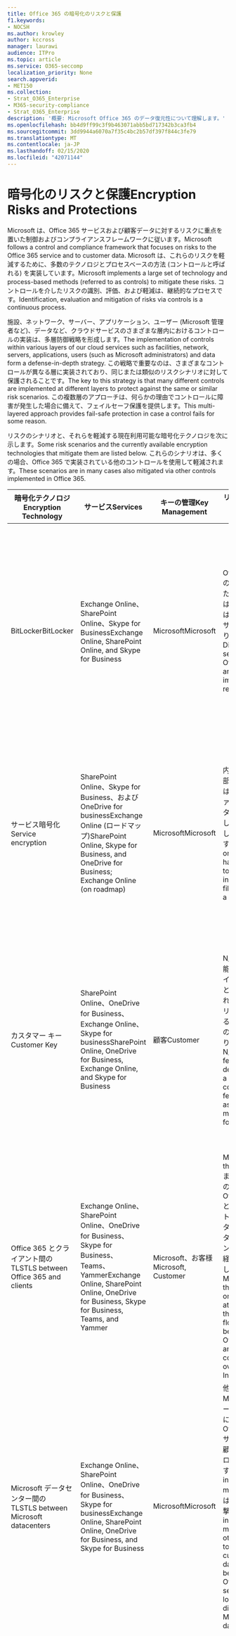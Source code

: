 ```yaml
---
title: Office 365 の暗号化のリスクと保護
f1.keywords:
- NOCSH
ms.author: krowley
author: kccross
manager: laurawi
audience: ITPro
ms.topic: article
ms.service: O365-seccomp
localization_priority: None
search.appverid:
- MET150
ms.collection:
- Strat_O365_Enterprise
- M365-security-compliance
- Strat_O365_Enterprise
description: '概要: Microsoft Office 365 のデータ復元性について理解します。'
ms.openlocfilehash: bb4d9ff99c3f9b463071abb5bd717342b3ca3fb4
ms.sourcegitcommit: 3dd9944a6070a7f35c4bc2b57df397f844c3fe79
ms.translationtype: MT
ms.contentlocale: ja-JP
ms.lasthandoff: 02/15/2020
ms.locfileid: "42071144"
---
```

# <a name="encryption-risks-and-protections"></a><span data-ttu-id="c6867-103">暗号化のリスクと保護</span><span class="sxs-lookup"><span data-stu-id="c6867-103">Encryption Risks and Protections</span></span>

<span data-ttu-id="c6867-104">Microsoft は、Office 365 サービスおよび顧客データに対するリスクに重点を置いた制御およびコンプライアンスフレームワークに従います。</span><span class="sxs-lookup"><span data-stu-id="c6867-104">Microsoft follows a control and compliance framework that focuses on risks to the Office 365 service and to customer data.</span></span> <span data-ttu-id="c6867-105">Microsoft は、これらのリスクを軽減するために、多数のテクノロジとプロセスベースの方法 (コントロールと呼ばれる) を実装しています。</span><span class="sxs-lookup"><span data-stu-id="c6867-105">Microsoft implements a large set of technology and process-based methods (referred to as controls) to mitigate these risks.</span></span> <span data-ttu-id="c6867-106">コントロールを介したリスクの識別、評価、および軽減は、継続的なプロセスです。</span><span class="sxs-lookup"><span data-stu-id="c6867-106">Identification, evaluation and mitigation of risks via controls is a continuous process.</span></span> 

<span data-ttu-id="c6867-107">施設、ネットワーク、サーバー、アプリケーション、ユーザー (Microsoft 管理者など)、データなど、クラウドサービスのさまざまな層内におけるコントロールの実装は、多層防御戦略を形成します。</span><span class="sxs-lookup"><span data-stu-id="c6867-107">The implementation of controls within various layers of our cloud services such as facilities, network, servers, applications, users (such as Microsoft administrators) and data form a defense-in-depth strategy.</span></span> <span data-ttu-id="c6867-108">この戦略で重要なのは、さまざまなコントロールが異なる層に実装されており、同じまたは類似のリスクシナリオに対して保護されることです。</span><span class="sxs-lookup"><span data-stu-id="c6867-108">The key to this strategy is that many different controls are implemented at different layers to protect against the same or similar risk scenarios.</span></span> <span data-ttu-id="c6867-109">この複数層のアプローチは、何らかの理由でコントロールに障害が発生した場合に備えて、フェイルセーフ保護を提供します。</span><span class="sxs-lookup"><span data-stu-id="c6867-109">This multi-layered approach provides fail-safe protection in case a control fails for some reason.</span></span>

<span data-ttu-id="c6867-110">リスクのシナリオと、それらを軽減する現在利用可能な暗号化テクノロジを次に示します。</span><span class="sxs-lookup"><span data-stu-id="c6867-110">Some risk scenarios and the currently available encryption technologies that mitigate them are listed below.</span></span> <span data-ttu-id="c6867-111">これらのシナリオは、多くの場合、Office 365 で実装されている他のコントロールを使用して軽減されます。</span><span class="sxs-lookup"><span data-stu-id="c6867-111">These scenarios are in many cases also mitigated via other controls implemented in Office 365.</span></span>

| <span data-ttu-id="c6867-112">暗号化テクノロジ</span><span class="sxs-lookup"><span data-stu-id="c6867-112">Encryption Technology</span></span> | <span data-ttu-id="c6867-113">サービス</span><span class="sxs-lookup"><span data-stu-id="c6867-113">Services</span></span> | <span data-ttu-id="c6867-114">キーの管理</span><span class="sxs-lookup"><span data-stu-id="c6867-114">Key Management</span></span> | <span data-ttu-id="c6867-115">リスクシナリオ</span><span class="sxs-lookup"><span data-stu-id="c6867-115">Risk Scenario</span></span> | <span data-ttu-id="c6867-116">値</span><span class="sxs-lookup"><span data-stu-id="c6867-116">Value</span></span> |
|----------------------------------------------------------------------------------|--------------------------------------------------------------------------------------------------|---------------------|------------------------------------------------------------------------------------------------------------------------------------------|---------------------------------------------------------------------------------------------------------------------------------------------------------------------------------------------------------------------------------------------------------------------------------------------------------------------------------------------------------------------------------------------------------------------------------|
| <span data-ttu-id="c6867-117">BitLocker</span><span class="sxs-lookup"><span data-stu-id="c6867-117">BitLocker</span></span> | <span data-ttu-id="c6867-118">Exchange Online、SharePoint Online、Skype for Business</span><span class="sxs-lookup"><span data-stu-id="c6867-118">Exchange Online, SharePoint Online, and Skype for Business</span></span> | <span data-ttu-id="c6867-119">Microsoft</span><span class="sxs-lookup"><span data-stu-id="c6867-119">Microsoft</span></span> | <span data-ttu-id="c6867-120">Office 365 のディスクまたはサーバーは、盗難または不適切なリサイクルがあります。</span><span class="sxs-lookup"><span data-stu-id="c6867-120">Disks or servers in Office 365 are stolen or improperly recycled.</span></span> | <span data-ttu-id="c6867-121">BitLocker は、盗難または不適切にリサイクルされたハードウェア (サーバー/ディスク) によるデータの損失を防止するための緊急時のアプローチを提供します。</span><span class="sxs-lookup"><span data-stu-id="c6867-121">BitLocker provides a fail-safe approach to protect against loss of data due to stolen or improperly recycled hardware (server/disk).</span></span> |
| <span data-ttu-id="c6867-122">サービス暗号化</span><span class="sxs-lookup"><span data-stu-id="c6867-122">Service encryption</span></span> | <span data-ttu-id="c6867-123">SharePoint Online、Skype for Business、および OneDrive for businessExchange Online (ロードマップ)</span><span class="sxs-lookup"><span data-stu-id="c6867-123">SharePoint Online, Skype for Business, and OneDrive for Business; Exchange Online (on roadmap)</span></span> | <span data-ttu-id="c6867-124">Microsoft</span><span class="sxs-lookup"><span data-stu-id="c6867-124">Microsoft</span></span> | <span data-ttu-id="c6867-125">内部または外部のハッカーは、個々のファイル/データに blob としてアクセスしようとします。</span><span class="sxs-lookup"><span data-stu-id="c6867-125">Internal or external hacker tries to access individual files/data as a blob.</span></span> | <span data-ttu-id="c6867-126">暗号化されたデータをキーにアクセスせずに復号化することはできません。</span><span class="sxs-lookup"><span data-stu-id="c6867-126">The encrypted data cannot be decrypted without access to keys.</span></span> <span data-ttu-id="c6867-127">ハッカーがデータにアクセスするリスクを軽減するのに役に立ちます。</span><span class="sxs-lookup"><span data-stu-id="c6867-127">Helps to mitigate risk of a hacker accessing data.</span></span> |
| <span data-ttu-id="c6867-128">カスタマー キー</span><span class="sxs-lookup"><span data-stu-id="c6867-128">Customer Key</span></span> | <span data-ttu-id="c6867-129">SharePoint Online、OneDrive for Business、Exchange Online、Skype for business</span><span class="sxs-lookup"><span data-stu-id="c6867-129">SharePoint Online, OneDrive for Business, Exchange Online, and Skype for Business</span></span> | <span data-ttu-id="c6867-130">顧客</span><span class="sxs-lookup"><span data-stu-id="c6867-130">Customer</span></span> | <span data-ttu-id="c6867-131">N/A (この機能はコンプライアンス機能として設計されています。リスクに対する対策としてのものではありません)。</span><span class="sxs-lookup"><span data-stu-id="c6867-131">N/A (This feature is designed as a compliance feature; not as a mitigation for any risk.)</span></span> | <span data-ttu-id="c6867-132">お客様が内部の規制と法令遵守の義務を満たし、Office 365 サービスを終了して Microsoft のデータへのアクセスを取り消すことができるように支援します。</span><span class="sxs-lookup"><span data-stu-id="c6867-132">Helps customers meet internal regulation and compliance obligations, and the ability to leave the Office 365 service and revoke Microsoft’s access to data</span></span> |
| <span data-ttu-id="c6867-133">Office 365 とクライアント間の TLS</span><span class="sxs-lookup"><span data-stu-id="c6867-133">TLS between Office 365 and clients</span></span> | <span data-ttu-id="c6867-134">Exchange Online、SharePoint Online、OneDrive for Business、Skype for Business、Teams、Yammer</span><span class="sxs-lookup"><span data-stu-id="c6867-134">Exchange Online, SharePoint Online, OneDrive for Business, Skype for Business, Teams, and Yammer</span></span> | <span data-ttu-id="c6867-135">Microsoft、お客様</span><span class="sxs-lookup"><span data-stu-id="c6867-135">Microsoft, Customer</span></span> | <span data-ttu-id="c6867-136">Man-in-the-middle またはその他の攻撃。 Office 365 とクライアントコンピューター間のデータフローをインターネット経由でタップします。</span><span class="sxs-lookup"><span data-stu-id="c6867-136">Man-in-the-middle or other attack to tap the data flow between Office 365 and client computers over Internet.</span></span> | <span data-ttu-id="c6867-137">この実装により、Microsoft とお客様の両方に価値が提供され、Office 365 とクライアント間でのデータの整合性が保証されます。</span><span class="sxs-lookup"><span data-stu-id="c6867-137">This implementation provides value to both Microsoft and customers and assures data integrity as it flows between Office 365 and the client.</span></span> |
| <span data-ttu-id="c6867-138">Microsoft データセンター間の TLS</span><span class="sxs-lookup"><span data-stu-id="c6867-138">TLS between Microsoft datacenters</span></span> | <span data-ttu-id="c6867-139">Exchange Online、SharePoint Online、OneDrive for Business、Skype for business</span><span class="sxs-lookup"><span data-stu-id="c6867-139">Exchange Online, SharePoint Online, OneDrive for Business, and Skype for Business</span></span> | <span data-ttu-id="c6867-140">Microsoft</span><span class="sxs-lookup"><span data-stu-id="c6867-140">Microsoft</span></span> | <span data-ttu-id="c6867-141">他の Microsoft データセンターにある Office 365 サーバー間で顧客データフローをタップする man-in-the-middle またはその他の攻撃。</span><span class="sxs-lookup"><span data-stu-id="c6867-141">Man-in-the-middle or other attack to tap the customer data flow between Office 365 servers located in different Microsoft datacenters.</span></span> | <span data-ttu-id="c6867-142">この実装は、Microsoft データセンター間の攻撃からデータを保護するもう1つの方法です。</span><span class="sxs-lookup"><span data-stu-id="c6867-142">This implementation is another method to protect data against attacks between Microsoft datacenters.</span></span> |
| <span data-ttu-id="c6867-143">Azure Rights Management (Office 365 または Azure Information Protection に含まれています)</span><span class="sxs-lookup"><span data-stu-id="c6867-143">Azure Rights Management (included in Office 365 or Azure Information Protection)</span></span> | <span data-ttu-id="c6867-144">Exchange Online、SharePoint Online、OneDrive for Business</span><span class="sxs-lookup"><span data-stu-id="c6867-144">Exchange Online, SharePoint Online, and OneDrive for Business</span></span> | <span data-ttu-id="c6867-145">顧客</span><span class="sxs-lookup"><span data-stu-id="c6867-145">Customer</span></span> | <span data-ttu-id="c6867-146">データは、データへのアクセス権を持たないユーザーの手に入ります。</span><span class="sxs-lookup"><span data-stu-id="c6867-146">Data falls into the hands of a person who should not have access to the data.</span></span> | <span data-ttu-id="c6867-147">Azure Information Protection では、Azure RMS を使用して、複数のデバイス間でのファイルと電子メールのセキュリティ保護に役立つ暗号化、id、および承認ポリシーを使用して、顧客に価値を提供します。</span><span class="sxs-lookup"><span data-stu-id="c6867-147">Azure Information Protection uses Azure RMS which provides value to customers by using encryption, identity, and authorization policies to help secure files and email across multiple devices.</span></span> <span data-ttu-id="c6867-148">Azure RMS は、特定の条件に一致する Office 365 からのすべての電子メールを、別の受信者に送信する前に自動的に暗号化することができるお客様に価値を提供します。</span><span class="sxs-lookup"><span data-stu-id="c6867-148">Azure RMS provides value to customers where all emails originating from Office 365 that match certain criteria (i.e., all emails to a certain address) can be automatically encrypted before they get sent to another recipient.</span></span> |
| <span data-ttu-id="c6867-149">S/MIME</span><span class="sxs-lookup"><span data-stu-id="c6867-149">S/MIME</span></span> | <span data-ttu-id="c6867-150">Exchange Online</span><span class="sxs-lookup"><span data-stu-id="c6867-150">Exchange Online</span></span> | <span data-ttu-id="c6867-151">顧客</span><span class="sxs-lookup"><span data-stu-id="c6867-151">Customer</span></span> | <span data-ttu-id="c6867-152">電子メールは、目的の受信者ではない人物の手に入ります。</span><span class="sxs-lookup"><span data-stu-id="c6867-152">Email falls into the hands of a person who is not the intended recipient.</span></span> | <span data-ttu-id="c6867-153">S/MIME では、S/MIME で暗号化された電子メールが電子メールの直接の受信者によって復号化されることを保証することで、お客様に価値が提供されます。</span><span class="sxs-lookup"><span data-stu-id="c6867-153">S/MIME provides value to customers by assuring that email encrypted with S/MIME can only be decrypted by the direct recipient of the email.</span></span> |
| <span data-ttu-id="c6867-154">Office 365 Message Encryption</span><span class="sxs-lookup"><span data-stu-id="c6867-154">Office 365 Message Encryption</span></span> | <span data-ttu-id="c6867-155">Exchange Online、SharePoint Online</span><span class="sxs-lookup"><span data-stu-id="c6867-155">Exchange Online, SharePoint Online</span></span> | <span data-ttu-id="c6867-156">顧客</span><span class="sxs-lookup"><span data-stu-id="c6867-156">Customer</span></span> | <span data-ttu-id="c6867-157">保護された添付ファイルを含む電子メールは、電子メールの意図した受信者ではない Office 365 内部または外部のどちらかのユーザーの手に入ります。</span><span class="sxs-lookup"><span data-stu-id="c6867-157">Email, including protected attachments, falls in hands of a person either within or outside Office 365 who is not the intended recipient of the email.</span></span> | <span data-ttu-id="c6867-158">OME は、特定の条件に一致する (すべての電子メールが特定のアドレス宛てにある) Office 365 からのすべての電子メールが自動的に暗号化され、他の内部または外部の受信者に送信されるようになるお客様に価値を提供します。</span><span class="sxs-lookup"><span data-stu-id="c6867-158">OME provides value to customers where all emails originating from Office 365 that match certain criteria (i.e., all emails to a certain address) are automatically encrypted before they get sent to another internal or an external recipient.</span></span> |
| <span data-ttu-id="c6867-159">パートナー組織との SMTP TLS</span><span class="sxs-lookup"><span data-stu-id="c6867-159">SMTP TLS with partner organization</span></span> | <span data-ttu-id="c6867-160">Exchange Online</span><span class="sxs-lookup"><span data-stu-id="c6867-160">Exchange Online</span></span> | <span data-ttu-id="c6867-161">顧客</span><span class="sxs-lookup"><span data-stu-id="c6867-161">Customer</span></span> | <span data-ttu-id="c6867-162">メールは、Office 365 テナントから別のパートナー組織への移行中に、man-in-the-middle またはその他の攻撃によって傍受されます。</span><span class="sxs-lookup"><span data-stu-id="c6867-162">Email is intercepted via a man-in-the-middle or other attack while in transit from an Office 365 tenant to another partner organization.</span></span> | <span data-ttu-id="c6867-163">このシナリオでは、お客様に、Office 365 テナントとパートナーの電子メール組織間で暗号化された SMTP チャネル内のすべての電子メールを送受信できるような値を提供します。</span><span class="sxs-lookup"><span data-stu-id="c6867-163">This scenario provides value to the customer such that they can send/receive all emails between their Office 365 tenant and their partner’s email organization inside an encrypted SMTP channel.</span></span> |

## <a name="encryption-technologies-available-in-office-365-multi-tenant-environments"></a><span data-ttu-id="c6867-164">Office 365 マルチテナント環境で使用可能な暗号化テクノロジ</span><span class="sxs-lookup"><span data-stu-id="c6867-164">Encryption technologies available in Office 365 multi-tenant environments</span></span>

| <span data-ttu-id="c6867-165">暗号化テクノロジ</span><span class="sxs-lookup"><span data-stu-id="c6867-165">Encryption Technology</span></span> | <span data-ttu-id="c6867-166">で実装されている</span><span class="sxs-lookup"><span data-stu-id="c6867-166">Implemented by</span></span> | <span data-ttu-id="c6867-167">キー交換のアルゴリズムと強さ</span><span class="sxs-lookup"><span data-stu-id="c6867-167">Key Exchange Algorithm and Strength</span></span> | <span data-ttu-id="c6867-168">キー管理 \*</span><span class="sxs-lookup"><span data-stu-id="c6867-168">Key Management\*</span></span> | <span data-ttu-id="c6867-169">FIPS 140-2 の検証</span><span class="sxs-lookup"><span data-stu-id="c6867-169">FIPS 140-2 Validated</span></span> |
|----------------------------------------------------------------------------------|-------------------------|------------------------------------------------------------------------------------------------------------------------------------------------------------------------------------|--------------------------------------------------------------------------------------------------------------------------------------------------------------------------------------------------------------------------------------------------------------------------------------------------------------------------------------------------------------------------------------------------------------------------------------------------------------------------------------------------------------------------------------------------------------------------------------------------------------------------------------------------------------------------------------------------------------------------------------------------------------------------------------------------------------------------------------------------------------------------------------------------------------|-----------------------------------------------------------------------|
| <span data-ttu-id="c6867-170">BitLocker</span><span class="sxs-lookup"><span data-stu-id="c6867-170">BitLocker</span></span> | <span data-ttu-id="c6867-171">Exchange Online</span><span class="sxs-lookup"><span data-stu-id="c6867-171">Exchange Online</span></span> | <span data-ttu-id="c6867-172">AES 128 ビット +</span><span class="sxs-lookup"><span data-stu-id="c6867-172">AES 128-bit+</span></span> | <span data-ttu-id="c6867-173">AES 外部キーは、シークレットセーフと Exchange サーバーのレジストリに格納されます。</span><span class="sxs-lookup"><span data-stu-id="c6867-173">AES external key is stored in a Secret Safe and in the registry of the Exchange server.</span></span> <span data-ttu-id="c6867-174">シークレットセーフは、高度な昇格とアクセス許可を必要とするセキュリティで保護されたリポジトリです。</span><span class="sxs-lookup"><span data-stu-id="c6867-174">The Secret Safe is a secured repository that requires high-level elevation and approvals to access.</span></span> <span data-ttu-id="c6867-175">アクセス許可の要求と承認は、ロックボックスと呼ばれる内部ツールを使用してのみ行うことができます。</span><span class="sxs-lookup"><span data-stu-id="c6867-175">Access can be requested and approved only by using an internal tool called Lockbox.</span></span> <span data-ttu-id="c6867-176">AES 外部キーは、サーバーのトラステッドプラットフォームモジュールにも保存されます。</span><span class="sxs-lookup"><span data-stu-id="c6867-176">The AES external key is also stored in the Trusted Platform Module in the server.</span></span> <span data-ttu-id="c6867-177">48桁の数値パスワードは Active Directory に格納され、ロックボックスによって保護されます。</span><span class="sxs-lookup"><span data-stu-id="c6867-177">A 48-digit numerical password is stored in Active Directory and protected by Lockbox.</span></span> | <span data-ttu-id="c6867-178">はい。 AES 256 ビットを使用するサーバーの場合は、\* \*</span><span class="sxs-lookup"><span data-stu-id="c6867-178">Yes, for servers that use AES 256-bit\*\*</span></span> |
|  | <span data-ttu-id="c6867-179">SharePoint Online</span><span class="sxs-lookup"><span data-stu-id="c6867-179">SharePoint Online</span></span> | <span data-ttu-id="c6867-180">AES 256 ビット</span><span class="sxs-lookup"><span data-stu-id="c6867-180">AES 256-bit</span></span> | <span data-ttu-id="c6867-181">AES 外部キーは、シークレットセーフに格納されます。</span><span class="sxs-lookup"><span data-stu-id="c6867-181">AES external key is stored in a Secret Safe.</span></span> <span data-ttu-id="c6867-182">シークレットセーフは、高度な昇格とアクセス許可を必要とするセキュリティで保護されたリポジトリです。</span><span class="sxs-lookup"><span data-stu-id="c6867-182">The Secret Safe is a secured repository that requires high-level elevation and approvals to access.</span></span> <span data-ttu-id="c6867-183">アクセス許可の要求と承認は、ロックボックスと呼ばれる内部ツールを使用してのみ行うことができます。</span><span class="sxs-lookup"><span data-stu-id="c6867-183">Access can be requested and approved only by using an internal tool called Lockbox.</span></span> <span data-ttu-id="c6867-184">AES 外部キーは、サーバーのトラステッドプラットフォームモジュールにも保存されます。</span><span class="sxs-lookup"><span data-stu-id="c6867-184">The AES external key is also stored in the Trusted Platform Module in the server.</span></span> <span data-ttu-id="c6867-185">48桁の数値パスワードは Active Directory に格納され、ロックボックスによって保護されます。</span><span class="sxs-lookup"><span data-stu-id="c6867-185">A 48-digit numerical password is stored in Active Directory and protected by Lockbox.</span></span> | <span data-ttu-id="c6867-186">はい</span><span class="sxs-lookup"><span data-stu-id="c6867-186">Yes</span></span> |
|  | <span data-ttu-id="c6867-187">Skype for Business</span><span class="sxs-lookup"><span data-stu-id="c6867-187">Skype for Business</span></span> | <span data-ttu-id="c6867-188">AES 256 ビット</span><span class="sxs-lookup"><span data-stu-id="c6867-188">AES 256-bit</span></span> | <span data-ttu-id="c6867-189">AES 外部キーは、シークレットセーフに格納されます。</span><span class="sxs-lookup"><span data-stu-id="c6867-189">AES external key is stored in a Secret Safe.</span></span> <span data-ttu-id="c6867-190">シークレットセーフは、高度な昇格とアクセス許可を必要とするセキュリティで保護されたリポジトリです。</span><span class="sxs-lookup"><span data-stu-id="c6867-190">The Secret Safe is a secured repository that requires high-level elevation and approvals to access.</span></span> <span data-ttu-id="c6867-191">アクセス許可の要求と承認は、ロックボックスと呼ばれる内部ツールを使用してのみ行うことができます。</span><span class="sxs-lookup"><span data-stu-id="c6867-191">Access can be requested and approved only by using an internal tool called Lockbox.</span></span> <span data-ttu-id="c6867-192">AES 外部キーは、サーバーのトラステッドプラットフォームモジュールにも保存されます。</span><span class="sxs-lookup"><span data-stu-id="c6867-192">The AES external key is also stored in the Trusted Platform Module in the server.</span></span> <span data-ttu-id="c6867-193">48桁の数値パスワードは Active Directory に格納され、ロックボックスによって保護されます。</span><span class="sxs-lookup"><span data-stu-id="c6867-193">A 48-digit numerical password is stored in Active Directory and protected by Lockbox.</span></span> | <span data-ttu-id="c6867-194">はい</span><span class="sxs-lookup"><span data-stu-id="c6867-194">Yes</span></span> |
| <span data-ttu-id="c6867-195">サービス暗号化</span><span class="sxs-lookup"><span data-stu-id="c6867-195">Service Encryption</span></span> | <span data-ttu-id="c6867-196">SharePoint Online</span><span class="sxs-lookup"><span data-stu-id="c6867-196">SharePoint Online</span></span> | <span data-ttu-id="c6867-197">AES 256 ビット</span><span class="sxs-lookup"><span data-stu-id="c6867-197">AES 256-bit</span></span> | <span data-ttu-id="c6867-198">Blob の暗号化に使用されるキーは、SharePoint Online コンテンツデータベースに格納されます。</span><span class="sxs-lookup"><span data-stu-id="c6867-198">The keys used to encrypt the blobs are stored in the SharePoint Online Content Database.</span></span> <span data-ttu-id="c6867-199">SharePoint Online のコンテンツデータベースは、データベースのアクセス制御と、保存時の暗号化によって保護されています。</span><span class="sxs-lookup"><span data-stu-id="c6867-199">The SharePoint Online Content Databases is protected by database access controls and encryption at rest.</span></span> <span data-ttu-id="c6867-200">暗号化は TDE in Azure SQL Database を使用して実行されます。</span><span class="sxs-lookup"><span data-stu-id="c6867-200">Encryption is performed using TDE in Azure SQL Database.</span></span> <span data-ttu-id="c6867-201">これらの機密情報は、テナントレベルではなく、SharePoint Online のサービスレベルで行われます。</span><span class="sxs-lookup"><span data-stu-id="c6867-201">These secrets are at the service level for SharePoint Online, not at the tenant level.</span></span> <span data-ttu-id="c6867-202">これらの機密情報 (マスターキーと呼ばれることもあります) は、キーストアと呼ばれる別の安全なリポジトリに格納されます。</span><span class="sxs-lookup"><span data-stu-id="c6867-202">These secrets (sometimes referred to as the master keys) are stored in a separate secure repository called the Key Store.</span></span> <span data-ttu-id="c6867-203">TDE は、アクティブデータベースとデータベースのバックアップとトランザクションログの両方に対して、セキュリティで保護を提供します。</span><span class="sxs-lookup"><span data-stu-id="c6867-203">TDE provides security at rest for both the active database and the database backups and transaction logs.</span></span> <span data-ttu-id="c6867-204">顧客がオプションのキーを指定すると、顧客キーが Azure Key Vault に格納され、サービスはキーを使用してテナントキーを暗号化します。これは、サイトキーを暗号化するために使用されます。これは、ファイルレベルのキーを暗号化するために使用されます。</span><span class="sxs-lookup"><span data-stu-id="c6867-204">When customers provide the optional key, the customer key is stored in Azure Key Vault, and the service uses the key to encrypt a tenant key, which is used to encrypt a site key, which is then used to encrypt the file level keys.</span></span> <span data-ttu-id="c6867-205">基本的に、顧客がキーを提供すると、新しいキー階層が導入されます。</span><span class="sxs-lookup"><span data-stu-id="c6867-205">Essentially, a new key hierarchy is introduced when the customer provides a key.</span></span> | <span data-ttu-id="c6867-206">はい</span><span class="sxs-lookup"><span data-stu-id="c6867-206">Yes</span></span> |
|  | <span data-ttu-id="c6867-207">Skype for Business</span><span class="sxs-lookup"><span data-stu-id="c6867-207">Skype for Business</span></span> | <span data-ttu-id="c6867-208">AES 256 ビット</span><span class="sxs-lookup"><span data-stu-id="c6867-208">AES 256-bit</span></span> | <span data-ttu-id="c6867-209">各データは、ランダムに生成された異なる256ビットキーを使用して暗号化されます。</span><span class="sxs-lookup"><span data-stu-id="c6867-209">Each piece of data is encrypted using a different randomly generated 256-bit key.</span></span> <span data-ttu-id="c6867-210">暗号化キーは、対応するメタデータ XML ファイルに格納されます。これは、会議マスターキーごとにも暗号化されています。</span><span class="sxs-lookup"><span data-stu-id="c6867-210">The encryption key is stored in a corresponding metadata XML file which is also encrypted by a per-conference master key.</span></span> <span data-ttu-id="c6867-211">マスターキーも、電話会議ごとに1回ランダムに生成されます。</span><span class="sxs-lookup"><span data-stu-id="c6867-211">The master key is also randomly generated once per conference.</span></span> | <span data-ttu-id="c6867-212">はい</span><span class="sxs-lookup"><span data-stu-id="c6867-212">Yes</span></span> |
|  | <span data-ttu-id="c6867-213">Exchange Online</span><span class="sxs-lookup"><span data-stu-id="c6867-213">Exchange Online</span></span> | <span data-ttu-id="c6867-214">AES 256 ビット</span><span class="sxs-lookup"><span data-stu-id="c6867-214">AES 256-bit</span></span> | <span data-ttu-id="c6867-215">各メールボックスは、Microsoft によって制御される暗号化キー (ロードマップ) または顧客 (顧客キーが使用されている場合) を使用するデータ暗号化ポリシーを使用して暗号化されます。</span><span class="sxs-lookup"><span data-stu-id="c6867-215">Each mailbox is encrypted using a data encryption policy that uses encryption keys controlled by Microsoft (on roadmap) or by the customer (when Customer Key is used).</span></span> | <span data-ttu-id="c6867-216">はい</span><span class="sxs-lookup"><span data-stu-id="c6867-216">Yes</span></span> |
| <span data-ttu-id="c6867-217">Office 365 とクライアント/パートナー間の TLS</span><span class="sxs-lookup"><span data-stu-id="c6867-217">TLS between Office 365 and clients/partners</span></span> | <span data-ttu-id="c6867-218">Exchange Online</span><span class="sxs-lookup"><span data-stu-id="c6867-218">Exchange Online</span></span> | [<span data-ttu-id="c6867-219">複数の暗号スイートをサポートする便宜的な方法</span><span class="sxs-lookup"><span data-stu-id="c6867-219">Opportunistic TLS supporting multiple cipher suites</span></span>](https://technet.microsoft.com/library/mt163898.aspx) | <span data-ttu-id="c6867-220">Exchange Online 用の TLS 証明書 (outlook.office.com) は、ボルチモア CyberTrust Root によって発行される2048ビットの SHA256RSA 証明書です。</span><span class="sxs-lookup"><span data-stu-id="c6867-220">The TLS certificate for Exchange Online (outlook.office.com) is a 2048-bit SHA256RSA certificate issued by Baltimore CyberTrust Root.</span></span> <br> <br> <span data-ttu-id="c6867-221">Exchange Online の TLS ルート証明書は、ボルチモア CyberTrust Root によって発行される2048ビットの SHA1RSA 証明書です。</span><span class="sxs-lookup"><span data-stu-id="c6867-221">The TLS root certificate for Exchange Online is a 2048-bit SHA1RSA certificate issued by Baltimore CyberTrust Root.</span></span> | <span data-ttu-id="c6867-222">はい、TLS 1.2 を256ビットの暗号強度で使用します。</span><span class="sxs-lookup"><span data-stu-id="c6867-222">Yes, when TLS 1.2 with 256-bit cipher strength is used</span></span> |
|  | <span data-ttu-id="c6867-223">SharePoint Online</span><span class="sxs-lookup"><span data-stu-id="c6867-223">SharePoint Online</span></span> | <span data-ttu-id="c6867-224">AES 256 を使用した TLS 1.2</span><span class="sxs-lookup"><span data-stu-id="c6867-224">TLS 1.2 with AES 256</span></span> <br> <br> [<span data-ttu-id="c6867-225">OneDrive for Business および SharePoint Online におけるデータ暗号化</span><span class="sxs-lookup"><span data-stu-id="c6867-225">Data Encryption in OneDrive for Business and SharePoint Online</span></span>](https://technet.microsoft.com/library/dn905447.aspx) | <span data-ttu-id="c6867-226">SharePoint Online の TLS 証明書 (\* sharepoint.com) は、ボルチモア CyberTrust Root によって発行される2048ビットの SHA256RSA 証明書です。</span><span class="sxs-lookup"><span data-stu-id="c6867-226">The TLS certificate for SharePoint Online (\*.sharepoint.com) is a 2048-bit SHA256RSA certificate issued by Baltimore CyberTrust Root.</span></span> <br> <br> <span data-ttu-id="c6867-227">SharePoint Online の TLS ルート証明書は、ボルチモア CyberTrust Root によって発行される2048ビットの SHA1RSA 証明書です。</span><span class="sxs-lookup"><span data-stu-id="c6867-227">The TLS root certificate for SharePoint Online is a 2048-bit SHA1RSA certificate issued by Baltimore CyberTrust Root.</span></span> | <span data-ttu-id="c6867-228">はい</span><span class="sxs-lookup"><span data-stu-id="c6867-228">Yes</span></span> |
|  | <span data-ttu-id="c6867-229">Skype for Business</span><span class="sxs-lookup"><span data-stu-id="c6867-229">Skype for Business</span></span> | [<span data-ttu-id="c6867-230">SIP 通信および PSOM データ共有セッションの TLS</span><span class="sxs-lookup"><span data-stu-id="c6867-230">TLS for SIP communications and PSOM data sharing sessions</span></span>](https://support.office.com/article/Set-up-your-network-for-Skype-for-Business-Online-d21f89b0-3afc-432e-b735-036b2432fdbf) | <span data-ttu-id="c6867-231">Skype for Business の TLS 証明書 (\* lync.com) は、ボルチモア CyberTrust Root によって発行される2048ビットの SHA256RSA 証明書です。</span><span class="sxs-lookup"><span data-stu-id="c6867-231">The TLS certificate for Skype for Business (\*.lync.com) is a 2048-bit SHA256RSA certificate issued by Baltimore CyberTrust Root.</span></span> <br> <br> <span data-ttu-id="c6867-232">Skype for Business の TLS ルート証明書は、ボルチモア CyberTrust Root によって発行される2048ビットの SHA256RSA 証明書です。</span><span class="sxs-lookup"><span data-stu-id="c6867-232">The TLS root certificate for Skype for Business is a 2048-bit SHA256RSA certificate issued by Baltimore CyberTrust Root.</span></span> | <span data-ttu-id="c6867-233">はい</span><span class="sxs-lookup"><span data-stu-id="c6867-233">Yes</span></span> |
|  | <span data-ttu-id="c6867-234">Microsoft Teams</span><span class="sxs-lookup"><span data-stu-id="c6867-234">Microsoft Teams</span></span> | <span data-ttu-id="c6867-235">AES 256 を使用した TLS 1.2</span><span class="sxs-lookup"><span data-stu-id="c6867-235">TLS 1.2 with AES 256</span></span> <br> <br> [<span data-ttu-id="c6867-236">Microsoft Teams についてよく寄せられる質問-管理者向けヘルプ</span><span class="sxs-lookup"><span data-stu-id="c6867-236">Frequently asked questions about Microsoft Teams – Admin Help</span></span>](https://docs.microsoft.com/MicrosoftTeams/teams-overview) | <span data-ttu-id="c6867-237">Microsoft Teams 用の TLS 証明書 (teams.microsoft.com, edge.skype.com) は、ボルチモア CyberTrust Root によって発行される2048ビットの SHA256RSA 証明書です。</span><span class="sxs-lookup"><span data-stu-id="c6867-237">The TLS certificate for Microsoft Teams (teams.microsoft.com, edge.skype.com) is a 2048-bit SHA256RSA certificate issued by Baltimore CyberTrust Root.</span></span> <br> <br> <span data-ttu-id="c6867-238">Microsoft Teams の TLS ルート証明書は、ボルチモア CyberTrust Root によって発行される2048ビットの SHA256RSA 証明書です。</span><span class="sxs-lookup"><span data-stu-id="c6867-238">The TLS root certificate for Microsoft Teams is a 2048-bit SHA256RSA certificate issued by Baltimore CyberTrust Root.</span></span> | <span data-ttu-id="c6867-239">はい</span><span class="sxs-lookup"><span data-stu-id="c6867-239">Yes</span></span> |
| <span data-ttu-id="c6867-240">Microsoft データセンター間の TLS</span><span class="sxs-lookup"><span data-stu-id="c6867-240">TLS between Microsoft datacenters</span></span> | <span data-ttu-id="c6867-241">すべての Office 365 サービス</span><span class="sxs-lookup"><span data-stu-id="c6867-241">All Office 365 services</span></span> | <span data-ttu-id="c6867-242">AES 256 を使用した TLS 1.2</span><span class="sxs-lookup"><span data-stu-id="c6867-242">TLS 1.2 with AES 256</span></span> <br> <br> <span data-ttu-id="c6867-243">セキュリティで保護されたリアルタイム転送プロトコル (SRTP)</span><span class="sxs-lookup"><span data-stu-id="c6867-243">Secure Real-time Transport Protocol (SRTP)</span></span> | <span data-ttu-id="c6867-244">Microsoft では、Microsoft データセンター間のサーバー間通信に、社内で管理および展開された証明機関を使用しています。</span><span class="sxs-lookup"><span data-stu-id="c6867-244">Microsoft uses an internally managed and deployed certification authority for server-to-server communications between Microsoft datacenters.</span></span> | <span data-ttu-id="c6867-245">はい</span><span class="sxs-lookup"><span data-stu-id="c6867-245">Yes</span></span> |
| <span data-ttu-id="c6867-246">Azure Rights Management (Office 365 または Azure Information Protection に含まれています)</span><span class="sxs-lookup"><span data-stu-id="c6867-246">Azure Rights Management (included in Office 365 or Azure Information Protection)</span></span> | <span data-ttu-id="c6867-247">Exchange Online</span><span class="sxs-lookup"><span data-stu-id="c6867-247">Exchange Online</span></span> | <span data-ttu-id="c6867-248">は、更新され拡張された RMS 暗号化実装である[暗号化モード 2](https://docs.microsoft.com/previous-versions/windows/it-pro/windows-server-2008-R2-and-2008/hh867439(v=ws.10))をサポートします。</span><span class="sxs-lookup"><span data-stu-id="c6867-248">Supports [Cryptographic Mode 2](https://docs.microsoft.com/previous-versions/windows/it-pro/windows-server-2008-R2-and-2008/hh867439(v=ws.10)), an updated and enhanced RMS cryptographic implementation.</span></span> <span data-ttu-id="c6867-249">このメソッドは、署名と暗号化に RSA 2048 をサポートし、署名におけるハッシュの SHA-1-256 をサポートします。</span><span class="sxs-lookup"><span data-stu-id="c6867-249">It supports RSA 2048 for signature and encryption, and SHA-256 for hash in the signature.</span></span> | <span data-ttu-id="c6867-250">[Microsoft によって管理](https://docs.microsoft.com/azure/information-protection/plan-implement-tenant-key)されます。</span><span class="sxs-lookup"><span data-stu-id="c6867-250">[Managed by Microsoft](https://docs.microsoft.com/azure/information-protection/plan-implement-tenant-key).</span></span> | <span data-ttu-id="c6867-251">はい</span><span class="sxs-lookup"><span data-stu-id="c6867-251">Yes</span></span> |
|  | <span data-ttu-id="c6867-252">SharePoint Online</span><span class="sxs-lookup"><span data-stu-id="c6867-252">SharePoint Online</span></span> | <span data-ttu-id="c6867-253">は、更新され拡張された RMS 暗号化実装である[暗号化モード 2](https://docs.microsoft.com/previous-versions/windows/it-pro/windows-server-2008-R2-and-2008/hh867439(v=ws.10))をサポートします。</span><span class="sxs-lookup"><span data-stu-id="c6867-253">Supports [Cryptographic Mode 2](https://docs.microsoft.com/previous-versions/windows/it-pro/windows-server-2008-R2-and-2008/hh867439(v=ws.10)), an updated and enhanced RMS cryptographic implementation.</span></span> <span data-ttu-id="c6867-254">このメソッドは、署名と暗号化に RSA 2048 をサポートし、署名には SHA-1-256 をサポートします。</span><span class="sxs-lookup"><span data-stu-id="c6867-254">It supports RSA 2048 for signature and encryption, and SHA-256 for signature.</span></span> | <span data-ttu-id="c6867-255">[Microsoft によって管理](https://docs.microsoft.com/azure/information-protection/plan-implement-tenant-key)されます。これは既定の設定です。や</span><span class="sxs-lookup"><span data-stu-id="c6867-255">[Managed by Microsoft](https://docs.microsoft.com/azure/information-protection/plan-implement-tenant-key), which is the default setting; or</span></span> <br> <br> <span data-ttu-id="c6867-256">お客様による管理。 Microsoft が管理するキーに代わるものです。</span><span class="sxs-lookup"><span data-stu-id="c6867-256">Customer-managed, which is an alternative to Microsoft-managed keys.</span></span> <span data-ttu-id="c6867-257">IT 管理された Azure サブスクリプションを所有している組織は、BYOK を使用して、その使用を無償でログに記録できます。</span><span class="sxs-lookup"><span data-stu-id="c6867-257">Organization that have an IT-managed Azure subscription can use BYOK and log its usage at no extra charge.</span></span> <span data-ttu-id="c6867-258">詳細については、「[独自のキーを実装する](https://docs.microsoft.com/azure/information-protection/plan-implement-tenant-key)」を参照してください。</span><span class="sxs-lookup"><span data-stu-id="c6867-258">For more information, see [Implementing bring your own key](https://docs.microsoft.com/azure/information-protection/plan-implement-tenant-key).</span></span> <span data-ttu-id="c6867-259">この構成では、Thales Hsm を使用してキーを保護します。</span><span class="sxs-lookup"><span data-stu-id="c6867-259">In this configuration, Thales HSMs are used to protect your keys.</span></span> <span data-ttu-id="c6867-260">詳細については、「 [Thales hsm And AZURE RMS](https://www.thales-esecurity.com/msrms/cloud)」を参照してください。</span><span class="sxs-lookup"><span data-stu-id="c6867-260">For more information, see [Thales HSMs and Azure RMS](https://www.thales-esecurity.com/msrms/cloud).</span></span> | <span data-ttu-id="c6867-261">はい</span><span class="sxs-lookup"><span data-stu-id="c6867-261">Yes</span></span> |
| <span data-ttu-id="c6867-262">S/MIME</span><span class="sxs-lookup"><span data-stu-id="c6867-262">S/MIME</span></span> | <span data-ttu-id="c6867-263">Exchange Online</span><span class="sxs-lookup"><span data-stu-id="c6867-263">Exchange Online</span></span> | <span data-ttu-id="c6867-264">暗号化メッセージ構文 Standard 1.5 (PKCS #7)</span><span class="sxs-lookup"><span data-stu-id="c6867-264">Cryptographic Message Syntax Standard 1.5 (PKCS #7)</span></span> | <span data-ttu-id="c6867-265">お客様が管理する公開キー基盤が展開されているかどうかによって決まります。</span><span class="sxs-lookup"><span data-stu-id="c6867-265">Depends on the customer-managed public key infrastructure deployed.</span></span> <span data-ttu-id="c6867-266">キーの管理は顧客によって実行され、Microsoft は署名と復号化に使用される秘密キーにアクセスできません。</span><span class="sxs-lookup"><span data-stu-id="c6867-266">Key management is performed by the customer, and Microsoft never has access to the private keys used for signing and decryption.</span></span> | <span data-ttu-id="c6867-267">○ (3DES または AES256 を使用して送信メッセージを暗号化するように構成されている場合)</span><span class="sxs-lookup"><span data-stu-id="c6867-267">Yes, when configured to encrypt outgoing messages with 3DES or AES256</span></span> |
| <span data-ttu-id="c6867-268">Office 365 Message Encryption</span><span class="sxs-lookup"><span data-stu-id="c6867-268">Office 365 Message Encryption</span></span> | <span data-ttu-id="c6867-269">Exchange Online</span><span class="sxs-lookup"><span data-stu-id="c6867-269">Exchange Online</span></span> | <span data-ttu-id="c6867-270">Azure RMS と同じ ([暗号化モード 2](https://technet.microsoft.com/library/dn569290.aspx) -署名と暗号化用の RSA 2048、および署名用の SHA-256)</span><span class="sxs-lookup"><span data-stu-id="c6867-270">Same as Azure RMS ([Cryptographic Mode 2](https://technet.microsoft.com/library/dn569290.aspx) - RSA 2048 for signature and encryption, and SHA-256 for signature)</span></span> | <span data-ttu-id="c6867-271">Azure Information Protection を暗号化インフラストラクチャとして使用します。</span><span class="sxs-lookup"><span data-stu-id="c6867-271">Uses Azure Information Protection as its encryption infrastructure.</span></span> <span data-ttu-id="c6867-272">使用される暗号化方式は、メッセージの暗号化と復号化に使用する RMS キーを取得する場所によって異なります。</span><span class="sxs-lookup"><span data-stu-id="c6867-272">The encryption method used depends on where you obtain the RMS keys used to encrypt and decrypt messages.</span></span> | <span data-ttu-id="c6867-273">はい</span><span class="sxs-lookup"><span data-stu-id="c6867-273">Yes</span></span> |
| <span data-ttu-id="c6867-274">パートナー組織との SMTP TLS</span><span class="sxs-lookup"><span data-stu-id="c6867-274">SMTP TLS with partner organization</span></span> | <span data-ttu-id="c6867-275">Exchange Online</span><span class="sxs-lookup"><span data-stu-id="c6867-275">Exchange Online</span></span> | <span data-ttu-id="c6867-276">AES 256 を使用した TLS 1.2</span><span class="sxs-lookup"><span data-stu-id="c6867-276">TLS 1.2 with AES 256</span></span> | <span data-ttu-id="c6867-277">Exchange Online 用の TLS 証明書 (outlook.office.com) は、ボルチモア CyberTrust Root によって発行される2048ビットの SHA256RSA 証明書です。</span><span class="sxs-lookup"><span data-stu-id="c6867-277">The TLS certificate for Exchange Online (outlook.office.com) is a 2048-bit SHA256RSA certificate issued by Baltimore CyberTrust Root.</span></span> <br> <br> <span data-ttu-id="c6867-278">Exchange Online の TLS ルート証明書は、ボルチモア CyberTrust Root によって発行される2048ビットの SHA1RSA 証明書です。</span><span class="sxs-lookup"><span data-stu-id="c6867-278">The TLS root certificate for Exchange Online is a 2048-bit SHA1RSA certificate issued by Baltimore CyberTrust Root.</span></span> | <span data-ttu-id="c6867-279">はい、TLS 1.2 を256ビットの暗号強度で使用します。</span><span class="sxs-lookup"><span data-stu-id="c6867-279">Yes, when TLS 1.2 with 256-bit cipher strength is used</span></span> |

<span data-ttu-id="c6867-280">\**この表で参照されている TLS 証明書は、US データセンター用です。US 以外のデータセンターも2048ビットの SHA256RSA 証明書を使用します。*</span><span class="sxs-lookup"><span data-stu-id="c6867-280">\**TLS certificates referenced in this table are for US datacenters; non-US datacenters also use 2048-bit SHA256RSA certificates.*</span></span>

<span data-ttu-id="c6867-281">\*\**Exchange Online マルチテナント環境のほとんどのサーバーは、BitLocker の AES 256 ビット暗号化を使用して展開されています。AES 128 ビットを使用しているサーバーは、段階的に廃止されています。*</span><span class="sxs-lookup"><span data-stu-id="c6867-281">\*\**Most servers in the Exchange Online multi-tenant environment have been deployed with AES 256-bit encryption for BitLocker. Servers using AES 128-bit are being phased out.*</span></span>

## <a name="encryption-technologies-available-in-government-cloud-community-environments"></a><span data-ttu-id="c6867-282">Government cloud community 環境で利用可能な暗号化テクノロジ</span><span class="sxs-lookup"><span data-stu-id="c6867-282">Encryption technologies available in Government cloud community environments</span></span>

| <span data-ttu-id="c6867-283">暗号化テクノロジ</span><span class="sxs-lookup"><span data-stu-id="c6867-283">Encryption Technology</span></span> | <span data-ttu-id="c6867-284">で実装されている</span><span class="sxs-lookup"><span data-stu-id="c6867-284">Implemented by</span></span> | <span data-ttu-id="c6867-285">キー交換のアルゴリズムと強さ</span><span class="sxs-lookup"><span data-stu-id="c6867-285">Key Exchange Algorithm and Strength</span></span> | <span data-ttu-id="c6867-286">キー管理 \*</span><span class="sxs-lookup"><span data-stu-id="c6867-286">Key Management\*</span></span> | <span data-ttu-id="c6867-287">FIPS 140-2 の検証</span><span class="sxs-lookup"><span data-stu-id="c6867-287">FIPS 140-2 Validated</span></span> |
|---------------------------------------------|--------------------------------------------------------|------------------------------------------------------------------------------------------------------------------------------------------------------------------------------------|--------------------------------------------------------------------------------------------------------------------------------------------------------------------------------------------------------------------------------------------------------------------------------------------------------------------------------------------------------------------------------------------------------------------------------------------------------------------------------------------------------------------------------------------------------------------------------------------------------------------------------------------------------------------------------------------------------------------------------------------------------------------------------------------------------------------------------------------------------------------------------------------------------------|-------------------------------------------------------------------------|
| <span data-ttu-id="c6867-288">BitLocker</span><span class="sxs-lookup"><span data-stu-id="c6867-288">BitLocker</span></span> | <span data-ttu-id="c6867-289">Exchange Online</span><span class="sxs-lookup"><span data-stu-id="c6867-289">Exchange Online</span></span> | <span data-ttu-id="c6867-290">AES 256 ビット</span><span class="sxs-lookup"><span data-stu-id="c6867-290">AES 256-bit</span></span> | <span data-ttu-id="c6867-291">AES 外部キーは、シークレットセーフと Exchange サーバーのレジストリに格納されます。</span><span class="sxs-lookup"><span data-stu-id="c6867-291">AES external key is stored in a Secret Safe and in the registry of the Exchange server.</span></span> <span data-ttu-id="c6867-292">シークレットセーフは、高度な昇格とアクセス許可を必要とするセキュリティで保護されたリポジトリです。</span><span class="sxs-lookup"><span data-stu-id="c6867-292">The Secret Safe is a secured repository that requires high-level elevation and approvals to access.</span></span> <span data-ttu-id="c6867-293">アクセス許可の要求と承認は、ロックボックスと呼ばれる内部ツールを使用してのみ行うことができます。</span><span class="sxs-lookup"><span data-stu-id="c6867-293">Access can be requested and approved only by using an internal tool called Lockbox.</span></span> <span data-ttu-id="c6867-294">AES 外部キーは、サーバーのトラステッドプラットフォームモジュールにも保存されます。</span><span class="sxs-lookup"><span data-stu-id="c6867-294">The AES external key is also stored in the Trusted Platform Module in the server.</span></span> <span data-ttu-id="c6867-295">48桁の数値パスワードは Active Directory に格納され、ロックボックスによって保護されます。</span><span class="sxs-lookup"><span data-stu-id="c6867-295">A 48-digit numerical password is stored in Active Directory and protected by Lockbox.</span></span> | <span data-ttu-id="c6867-296">はい</span><span class="sxs-lookup"><span data-stu-id="c6867-296">Yes</span></span> |
|  | <span data-ttu-id="c6867-297">SharePoint Online</span><span class="sxs-lookup"><span data-stu-id="c6867-297">SharePoint Online</span></span> | <span data-ttu-id="c6867-298">AES 256 ビット</span><span class="sxs-lookup"><span data-stu-id="c6867-298">AES 256-bit</span></span> | <span data-ttu-id="c6867-299">AES 外部キーは、シークレットセーフに格納されます。</span><span class="sxs-lookup"><span data-stu-id="c6867-299">AES external key is stored in a Secret Safe.</span></span> <span data-ttu-id="c6867-300">シークレットセーフは、高度な昇格とアクセス許可を必要とするセキュリティで保護されたリポジトリです。</span><span class="sxs-lookup"><span data-stu-id="c6867-300">The Secret Safe is a secured repository that requires high-level elevation and approvals to access.</span></span> <span data-ttu-id="c6867-301">アクセス許可の要求と承認は、ロックボックスと呼ばれる内部ツールを使用してのみ行うことができます。</span><span class="sxs-lookup"><span data-stu-id="c6867-301">Access can be requested and approved only by using an internal tool called Lockbox.</span></span> <span data-ttu-id="c6867-302">AES 外部キーは、サーバーのトラステッドプラットフォームモジュールにも保存されます。</span><span class="sxs-lookup"><span data-stu-id="c6867-302">The AES external key is also stored in the Trusted Platform Module in the server.</span></span> <span data-ttu-id="c6867-303">48桁の数値パスワードは Active Directory に格納され、ロックボックスによって保護されます。</span><span class="sxs-lookup"><span data-stu-id="c6867-303">A 48-digit numerical password is stored in Active Directory and protected by Lockbox.</span></span> | <span data-ttu-id="c6867-304">はい</span><span class="sxs-lookup"><span data-stu-id="c6867-304">Yes</span></span> |
|  | <span data-ttu-id="c6867-305">Skype for Business</span><span class="sxs-lookup"><span data-stu-id="c6867-305">Skype for Business</span></span> | <span data-ttu-id="c6867-306">AES 256 ビット</span><span class="sxs-lookup"><span data-stu-id="c6867-306">AES 256-bit</span></span> | <span data-ttu-id="c6867-307">AES 外部キーは、シークレットセーフに格納されます。</span><span class="sxs-lookup"><span data-stu-id="c6867-307">AES external key is stored in a Secret Safe.</span></span> <span data-ttu-id="c6867-308">シークレットセーフは、高度な昇格とアクセス許可を必要とするセキュリティで保護されたリポジトリです。</span><span class="sxs-lookup"><span data-stu-id="c6867-308">The Secret Safe is a secured repository that requires high-level elevation and approvals to access.</span></span> <span data-ttu-id="c6867-309">アクセス許可の要求と承認は、ロックボックスと呼ばれる内部ツールを使用してのみ行うことができます。</span><span class="sxs-lookup"><span data-stu-id="c6867-309">Access can be requested and approved only by using an internal tool called Lockbox.</span></span> <span data-ttu-id="c6867-310">AES 外部キーは、サーバーのトラステッドプラットフォームモジュールにも保存されます。</span><span class="sxs-lookup"><span data-stu-id="c6867-310">The AES external key is also stored in the Trusted Platform Module in the server.</span></span> <span data-ttu-id="c6867-311">48桁の数値パスワードは Active Directory に格納され、ロックボックスによって保護されます。</span><span class="sxs-lookup"><span data-stu-id="c6867-311">A 48-digit numerical password is stored in Active Directory and protected by Lockbox.</span></span> | <span data-ttu-id="c6867-312">はい</span><span class="sxs-lookup"><span data-stu-id="c6867-312">Yes</span></span> |
| <span data-ttu-id="c6867-313">サービス暗号化</span><span class="sxs-lookup"><span data-stu-id="c6867-313">Service Encryption</span></span> | <span data-ttu-id="c6867-314">SharePoint Online</span><span class="sxs-lookup"><span data-stu-id="c6867-314">SharePoint Online</span></span> | <span data-ttu-id="c6867-315">AES 256 ビット</span><span class="sxs-lookup"><span data-stu-id="c6867-315">AES 256-bit</span></span> | <span data-ttu-id="c6867-316">Blob の暗号化に使用されるキーは、SharePoint Online コンテンツデータベースに格納されます。</span><span class="sxs-lookup"><span data-stu-id="c6867-316">The keys used to encrypt the blobs are stored in the SharePoint Online Content Database.</span></span> <span data-ttu-id="c6867-317">SharePoint Online のコンテンツデータベースは、データベースのアクセス制御と、保存時の暗号化によって保護されています。</span><span class="sxs-lookup"><span data-stu-id="c6867-317">The SharePoint Online Content Databases is protected by database access controls and encryption at rest.</span></span> <span data-ttu-id="c6867-318">暗号化は TDE in Azure SQL Database を使用して実行されます。</span><span class="sxs-lookup"><span data-stu-id="c6867-318">Encryption is performed using TDE in Azure SQL Database.</span></span> <span data-ttu-id="c6867-319">これらの機密情報は、テナントレベルではなく、SharePoint Online のサービスレベルで行われます。</span><span class="sxs-lookup"><span data-stu-id="c6867-319">These secrets are at the service level for SharePoint Online, not at the tenant level.</span></span> <span data-ttu-id="c6867-320">これらの機密情報 (マスターキーと呼ばれることもあります) は、キーストアと呼ばれる別の安全なリポジトリに格納されます。</span><span class="sxs-lookup"><span data-stu-id="c6867-320">These secrets (sometimes referred to as the master keys) are stored in a separate secure repository called the Key Store.</span></span> <span data-ttu-id="c6867-321">TDE は、アクティブデータベースとデータベースのバックアップとトランザクションログの両方に対して、セキュリティで保護を提供します。</span><span class="sxs-lookup"><span data-stu-id="c6867-321">TDE provides security at rest for both the active database and the database backups and transaction logs.</span></span> <span data-ttu-id="c6867-322">顧客がオプションのキーを指定すると、顧客キーが Azure Key Vault に格納され、サービスはキーを使用してテナントキーを暗号化します。これは、サイトキーを暗号化するために使用されます。これは、ファイルレベルのキーを暗号化するために使用されます。</span><span class="sxs-lookup"><span data-stu-id="c6867-322">When customers provide the optional key, the Customer Key is stored in Azure Key Vault, and the service uses the key to encrypt a tenant key, which is used to encrypt a site key, which is then used to encrypt the file level keys.</span></span> <span data-ttu-id="c6867-323">基本的に、顧客がキーを提供すると、新しいキー階層が導入されます。</span><span class="sxs-lookup"><span data-stu-id="c6867-323">Essentially, a new key hierarchy is introduced when the customer provides a key.</span></span> | <span data-ttu-id="c6867-324">はい</span><span class="sxs-lookup"><span data-stu-id="c6867-324">Yes</span></span> |
|  | <span data-ttu-id="c6867-325">Skype for Business</span><span class="sxs-lookup"><span data-stu-id="c6867-325">Skype for Business</span></span> | <span data-ttu-id="c6867-326">AES 256 ビット</span><span class="sxs-lookup"><span data-stu-id="c6867-326">AES 256-bit</span></span> | <span data-ttu-id="c6867-327">各データは、ランダムに生成された異なる256ビットキーを使用して暗号化されます。</span><span class="sxs-lookup"><span data-stu-id="c6867-327">Each piece of data is encrypted using a different randomly generated 256-bit key.</span></span> <span data-ttu-id="c6867-328">暗号化キーは、対応するメタデータ XML ファイルに格納されます。これは、会議マスターキーごとにも暗号化されています。</span><span class="sxs-lookup"><span data-stu-id="c6867-328">The encryption key is stored in a corresponding metadata XML file which is also encrypted by a per-conference master key.</span></span> <span data-ttu-id="c6867-329">マスターキーも、電話会議ごとに1回ランダムに生成されます。</span><span class="sxs-lookup"><span data-stu-id="c6867-329">The master key is also randomly generated once per conference.</span></span> | <span data-ttu-id="c6867-330">はい</span><span class="sxs-lookup"><span data-stu-id="c6867-330">Yes</span></span> |
|  | <span data-ttu-id="c6867-331">Exchange Online</span><span class="sxs-lookup"><span data-stu-id="c6867-331">Exchange Online</span></span> | <span data-ttu-id="c6867-332">AES 256 ビット</span><span class="sxs-lookup"><span data-stu-id="c6867-332">AES 256-bit</span></span> | <span data-ttu-id="c6867-333">各メールボックスは、Microsoft またはお客様が管理する暗号化キーを使用するデータ暗号化ポリシーを使用して暗号化されます (顧客キーが使用されている場合)。</span><span class="sxs-lookup"><span data-stu-id="c6867-333">Each mailbox is encrypted using a data encryption policy that uses encryption keys controlled by Microsoft or by the customer (when Customer Key is used).</span></span> | <span data-ttu-id="c6867-334">はい</span><span class="sxs-lookup"><span data-stu-id="c6867-334">Yes</span></span> |
| <span data-ttu-id="c6867-335">Office 365 とクライアント/パートナー間の TLS</span><span class="sxs-lookup"><span data-stu-id="c6867-335">TLS between Office 365 and clients/partners</span></span> | <span data-ttu-id="c6867-336">Exchange Online</span><span class="sxs-lookup"><span data-stu-id="c6867-336">Exchange Online</span></span> | [<span data-ttu-id="c6867-337">複数の暗号スイートをサポートする便宜的な方法</span><span class="sxs-lookup"><span data-stu-id="c6867-337">Opportunistic TLS supporting multiple cipher suites</span></span>](https://technet.microsoft.com/library/mt163898.aspx) | <span data-ttu-id="c6867-338">Exchange Online 用の TLS 証明書 (outlook.office.com) は、ボルチモア CyberTrust Root によって発行される2048ビットの SHA256RSA 証明書です。</span><span class="sxs-lookup"><span data-stu-id="c6867-338">The TLS certificate for Exchange Online (outlook.office.com) is a 2048-bit SHA256RSA certificate issued by Baltimore CyberTrust Root.</span></span> <br> <br> <span data-ttu-id="c6867-339">Exchange Online の TLS ルート証明書は、ボルチモア CyberTrust Root によって発行される2048ビットの SHA1RSA 証明書です。</span><span class="sxs-lookup"><span data-stu-id="c6867-339">The TLS root certificate for Exchange Online is a 2048-bit SHA1RSA certificate issued by Baltimore CyberTrust Root.</span></span> | <span data-ttu-id="c6867-340">はい、TLS 1.2 を256ビットの暗号強度で使用します。</span><span class="sxs-lookup"><span data-stu-id="c6867-340">Yes, when TLS 1.2 with 256-bit cipher strength is used</span></span> |
|  | <span data-ttu-id="c6867-341">SharePoint Online</span><span class="sxs-lookup"><span data-stu-id="c6867-341">SharePoint Online</span></span> | <span data-ttu-id="c6867-342">AES 256 を使用した TLS 1.2</span><span class="sxs-lookup"><span data-stu-id="c6867-342">TLS 1.2 with AES 256</span></span> | <span data-ttu-id="c6867-343">SharePoint Online の TLS 証明書 (\* sharepoint.com) は、ボルチモア CyberTrust Root によって発行される2048ビットの SHA256RSA 証明書です。</span><span class="sxs-lookup"><span data-stu-id="c6867-343">The TLS certificate for SharePoint Online (\*.sharepoint.com) is a 2048-bit SHA256RSA certificate issued by Baltimore CyberTrust Root.</span></span> <br> <br> <span data-ttu-id="c6867-344">SharePoint Online の TLS ルート証明書は、ボルチモア CyberTrust Root によって発行される2048ビットの SHA1RSA 証明書です。</span><span class="sxs-lookup"><span data-stu-id="c6867-344">The TLS root certificate for SharePoint Online is a 2048-bit SHA1RSA certificate issued by Baltimore CyberTrust Root.</span></span> | <span data-ttu-id="c6867-345">はい</span><span class="sxs-lookup"><span data-stu-id="c6867-345">Yes</span></span> |
|  | <span data-ttu-id="c6867-346">Skype for Business</span><span class="sxs-lookup"><span data-stu-id="c6867-346">Skype for Business</span></span> | <span data-ttu-id="c6867-347">SIP 通信および PSOM データ共有セッションの TLS</span><span class="sxs-lookup"><span data-stu-id="c6867-347">TLS for SIP communications and PSOM data sharing sessions</span></span> | <span data-ttu-id="c6867-348">Skype for Business の TLS 証明書 (\* lync.com) は、ボルチモア CyberTrust Root によって発行される2048ビットの SHA256RSA 証明書です。</span><span class="sxs-lookup"><span data-stu-id="c6867-348">The TLS certificate for Skype for Business (\*.lync.com) is a 2048-bit SHA256RSA certificate issued by Baltimore CyberTrust Root.</span></span> <br> <br> <span data-ttu-id="c6867-349">Skype for Business の TLS ルート証明書は、ボルチモア CyberTrust Root によって発行される2048ビットの SHA256RSA 証明書です。</span><span class="sxs-lookup"><span data-stu-id="c6867-349">The TLS root certificate for Skype for Business is a 2048-bit SHA256RSA certificate issued by Baltimore CyberTrust Root.</span></span> | <span data-ttu-id="c6867-350">はい</span><span class="sxs-lookup"><span data-stu-id="c6867-350">Yes</span></span> |
|  | <span data-ttu-id="c6867-351">Microsoft Teams</span><span class="sxs-lookup"><span data-stu-id="c6867-351">Microsoft Teams</span></span> | [<span data-ttu-id="c6867-352">Microsoft Teams についてよく寄せられる質問-管理者向けヘルプ</span><span class="sxs-lookup"><span data-stu-id="c6867-352">Frequently asked questions about Microsoft Teams – Admin Help</span></span>](https://docs.microsoft.com/MicrosoftTeams/teams-overview) | <span data-ttu-id="c6867-353">Microsoft Teams の TLS 証明書 (teams.microsoft.com; edge.skype.com) は、ボルチモア CyberTrust Root によって発行される2048ビットの SHA256RSA 証明書です。</span><span class="sxs-lookup"><span data-stu-id="c6867-353">The TLS certificate for Microsoft Teams (teams.microsoft.com; edge.skype.com) is a 2048-bit SHA256RSA certificate issued by Baltimore CyberTrust Root.</span></span> <br> <br> <span data-ttu-id="c6867-354">Microsoft Teams の TLS ルート証明書は、ボルチモア CyberTrust Root によって発行される2048ビットの SHA256RSA 証明書です。</span><span class="sxs-lookup"><span data-stu-id="c6867-354">The TLS root certificate for Microsoft Teams is a 2048-bit SHA256RSA certificate issued by Baltimore CyberTrust Root.</span></span> | <span data-ttu-id="c6867-355">はい</span><span class="sxs-lookup"><span data-stu-id="c6867-355">Yes</span></span> |
| <span data-ttu-id="c6867-356">Microsoft データセンター間の TLS</span><span class="sxs-lookup"><span data-stu-id="c6867-356">TLS between Microsoft datacenters</span></span> | <span data-ttu-id="c6867-357">Exchange Online、SharePoint Online、Skype for Business</span><span class="sxs-lookup"><span data-stu-id="c6867-357">Exchange Online, SharePoint Online, Skype for Business</span></span> | <span data-ttu-id="c6867-358">AES 256 を使用した TLS 1.2</span><span class="sxs-lookup"><span data-stu-id="c6867-358">TLS 1.2 with AES 256</span></span> | <span data-ttu-id="c6867-359">Microsoft では、Microsoft データセンター間のサーバー間通信に、社内で管理および展開された証明機関を使用しています。</span><span class="sxs-lookup"><span data-stu-id="c6867-359">Microsoft uses an internally managed and deployed certification authority for server-to-server communications between Microsoft datacenters.</span></span> | <span data-ttu-id="c6867-360">はい</span><span class="sxs-lookup"><span data-stu-id="c6867-360">Yes</span></span> |
|  |  | <span data-ttu-id="c6867-361">セキュリティで保護されたリアルタイム転送プロトコル (SRTP)</span><span class="sxs-lookup"><span data-stu-id="c6867-361">Secure Real-time Transport Protocol (SRTP)</span></span> |  |  |
| <span data-ttu-id="c6867-362">Azure Rights Management サービス</span><span class="sxs-lookup"><span data-stu-id="c6867-362">Azure Rights Management Service</span></span> | <span data-ttu-id="c6867-363">Exchange Online</span><span class="sxs-lookup"><span data-stu-id="c6867-363">Exchange Online</span></span> | <span data-ttu-id="c6867-364">は、更新され拡張された RMS 暗号化実装である[暗号化モード 2](https://docs.microsoft.com/previous-versions/windows/it-pro/windows-server-2008-R2-and-2008/hh867439(v=ws.10))をサポートします。</span><span class="sxs-lookup"><span data-stu-id="c6867-364">Supports [Cryptographic Mode 2](https://docs.microsoft.com/previous-versions/windows/it-pro/windows-server-2008-R2-and-2008/hh867439(v=ws.10)), an updated and enhanced RMS cryptographic implementation.</span></span> <span data-ttu-id="c6867-365">このメソッドは、署名と暗号化に RSA 2048 をサポートし、署名におけるハッシュの SHA-1-256 をサポートします。</span><span class="sxs-lookup"><span data-stu-id="c6867-365">It supports RSA 2048 for signature and encryption, and SHA-256 for hash in the signature.</span></span> | <span data-ttu-id="c6867-366">[Microsoft によって管理](https://docs.microsoft.com/azure/information-protection/plan-implement-tenant-key)されます。</span><span class="sxs-lookup"><span data-stu-id="c6867-366">[Managed by Microsoft](https://docs.microsoft.com/azure/information-protection/plan-implement-tenant-key).</span></span> | <span data-ttu-id="c6867-367">はい</span><span class="sxs-lookup"><span data-stu-id="c6867-367">Yes</span></span> |
|  | <span data-ttu-id="c6867-368">SharePoint Online</span><span class="sxs-lookup"><span data-stu-id="c6867-368">SharePoint Online</span></span> | <span data-ttu-id="c6867-369">は、更新され拡張された RMS 暗号化実装である[暗号化モード 2](https://docs.microsoft.com/previous-versions/windows/it-pro/windows-server-2008-R2-and-2008/hh867439(v=ws.10))をサポートします。</span><span class="sxs-lookup"><span data-stu-id="c6867-369">Supports [Cryptographic Mode 2](https://docs.microsoft.com/previous-versions/windows/it-pro/windows-server-2008-R2-and-2008/hh867439(v=ws.10)), an updated and enhanced RMS cryptographic implementation.</span></span> <span data-ttu-id="c6867-370">このメソッドは、署名と暗号化に RSA 2048 をサポートし、署名におけるハッシュの SHA-1-256 をサポートします。</span><span class="sxs-lookup"><span data-stu-id="c6867-370">It supports RSA 2048 for signature and encryption, and SHA-256 for hash in the signature.</span></span> | <span data-ttu-id="c6867-371">[Microsoft によって管理](https://docs.microsoft.com/azure/information-protection/plan-implement-tenant-key)されます。これは既定の設定です。や</span><span class="sxs-lookup"><span data-stu-id="c6867-371">[Managed by Microsoft](https://docs.microsoft.com/azure/information-protection/plan-implement-tenant-key), which is the default setting; or</span></span> <br> <br> <span data-ttu-id="c6867-372">お客様が管理する (別名: OK)。これは、Microsoft が管理するキーに代わるものです。</span><span class="sxs-lookup"><span data-stu-id="c6867-372">Customer-managed (aka BYOK), which is an alternative to Microsoft-managed keys.</span></span> <span data-ttu-id="c6867-373">IT 管理された Azure サブスクリプションを所有している組織は、BYOK を使用して、その使用を無償でログに記録できます。</span><span class="sxs-lookup"><span data-stu-id="c6867-373">Organization that have an IT-managed Azure subscription can use BYOK and log its usage at no extra charge.</span></span> <span data-ttu-id="c6867-374">詳細については、「[独自のキーを実装する](https://docs.microsoft.com/azure/information-protection/plan-implement-tenant-key)」を参照してください。</span><span class="sxs-lookup"><span data-stu-id="c6867-374">For more information, see [Implementing bring your own key](https://docs.microsoft.com/azure/information-protection/plan-implement-tenant-key).</span></span> <br> <br> <span data-ttu-id="c6867-375">BYOK シナリオでは、Thales Hsm を使用してキーを保護します。</span><span class="sxs-lookup"><span data-stu-id="c6867-375">In the BYOK scenario, Thales HSMs are used to protect your keys.</span></span> <span data-ttu-id="c6867-376">詳細については、「 [Thales hsm And AZURE RMS](https://www.thales-esecurity.com/msrms/cloud)」を参照してください。</span><span class="sxs-lookup"><span data-stu-id="c6867-376">For more information, see [Thales HSMs and Azure RMS](https://www.thales-esecurity.com/msrms/cloud).</span></span> | <span data-ttu-id="c6867-377">はい</span><span class="sxs-lookup"><span data-stu-id="c6867-377">Yes</span></span> |
| <span data-ttu-id="c6867-378">S/MIME</span><span class="sxs-lookup"><span data-stu-id="c6867-378">S/MIME</span></span> | <span data-ttu-id="c6867-379">Exchange Online</span><span class="sxs-lookup"><span data-stu-id="c6867-379">Exchange Online</span></span> | <span data-ttu-id="c6867-380">暗号化メッセージ構文 Standard 1.5 (PKCS #7)</span><span class="sxs-lookup"><span data-stu-id="c6867-380">Cryptographic Message Syntax Standard 1.5 (PKCS #7)</span></span> | <span data-ttu-id="c6867-381">公開キー基盤が展開されていることに依存します。</span><span class="sxs-lookup"><span data-stu-id="c6867-381">Depends on the public key infrastructure deployed.</span></span> | <span data-ttu-id="c6867-382">はい。3DES または AES-256 を使用して送信メッセージを暗号化するように構成されている場合。</span><span class="sxs-lookup"><span data-stu-id="c6867-382">Yes, when configured to encrypt outgoing messages with 3DES or AES-256.</span></span> |
| <span data-ttu-id="c6867-383">Office 365 Message Encryption</span><span class="sxs-lookup"><span data-stu-id="c6867-383">Office 365 Message Encryption</span></span> | <span data-ttu-id="c6867-384">Exchange Online</span><span class="sxs-lookup"><span data-stu-id="c6867-384">Exchange Online</span></span> | <span data-ttu-id="c6867-385">Azure RMS と同じ ([暗号化モード 2](https://technet.microsoft.com/library/dn569290.aspx) -署名と暗号化用の RSA 2048、および署名におけるハッシュの sha-1-256)</span><span class="sxs-lookup"><span data-stu-id="c6867-385">Same as Azure RMS ([Cryptographic Mode 2](https://technet.microsoft.com/library/dn569290.aspx) - RSA 2048 for signature and encryption, and SHA-256 for hash in the signature)</span></span> | <span data-ttu-id="c6867-386">Azure RMS を暗号化インフラストラクチャとして使用します。</span><span class="sxs-lookup"><span data-stu-id="c6867-386">Uses Azure RMS as its encryption infrastructure.</span></span> <span data-ttu-id="c6867-387">使用される暗号化方式は、メッセージの暗号化と復号化に使用する RMS キーを取得する場所によって異なります。</span><span class="sxs-lookup"><span data-stu-id="c6867-387">The encryption method used depends on where you obtain the RMS keys used to encrypt and decrypt messages.</span></span> <br> <br> <span data-ttu-id="c6867-388">Microsoft Azure RMS を使用してキーを取得する場合、暗号化モード2が使用されます。</span><span class="sxs-lookup"><span data-stu-id="c6867-388">If you use Microsoft Azure RMS to obtain the keys, Cryptographic Mode 2 is used.</span></span> <span data-ttu-id="c6867-389">Active Directory (AD) RMS を使用してキーを取得する場合は、暗号化モード 1 または暗号化モード 2 が使用されます。</span><span class="sxs-lookup"><span data-stu-id="c6867-389">If you use Active Directory (AD) RMS to obtain the keys, either Cryptographic Mode 1 or Cryptographic Mode 2 is used.</span></span> <span data-ttu-id="c6867-390">使用される方法は、社内 AD RMS 展開によって異なります。</span><span class="sxs-lookup"><span data-stu-id="c6867-390">The method used depends on your on-premises AD RMS deployment.</span></span> <span data-ttu-id="c6867-391">暗号化モード 1 は、元来の AD RMS 暗号実装です。</span><span class="sxs-lookup"><span data-stu-id="c6867-391">Cryptographic Mode 1 is the original AD RMS cryptographic implementation.</span></span> <span data-ttu-id="c6867-392">署名と暗号化に RSA 1024 をサポートし、署名に SHA-1 をサポートしています。</span><span class="sxs-lookup"><span data-stu-id="c6867-392">It supports RSA 1024 for signature and encryption and supports SHA-1 for signature.</span></span> <span data-ttu-id="c6867-393">このモードは、Hsm のすべての最新バージョンで引き続きサポートされています。ただし、Hsm を使用する BYOK 構成は除きます。</span><span class="sxs-lookup"><span data-stu-id="c6867-393">This mode continues to be supported by all current versions of RMS, except for BYOK configurations that use HSMs.</span></span> | <span data-ttu-id="c6867-394">はい</span><span class="sxs-lookup"><span data-stu-id="c6867-394">Yes</span></span> |
| <span data-ttu-id="c6867-395">パートナー組織との SMTP TLS</span><span class="sxs-lookup"><span data-stu-id="c6867-395">SMTP TLS with partner organization</span></span> | <span data-ttu-id="c6867-396">Exchange Online</span><span class="sxs-lookup"><span data-stu-id="c6867-396">Exchange Online</span></span> | <span data-ttu-id="c6867-397">AES 256 を使用した TLS 1.2</span><span class="sxs-lookup"><span data-stu-id="c6867-397">TLS 1.2 with AES 256</span></span> | <span data-ttu-id="c6867-398">Exchange Online 用の TLS 証明書 (outlook.office.com) は、ボルチモア CyberTrust Root によって発行される2048ビットの SHA256RSA 証明書です。</span><span class="sxs-lookup"><span data-stu-id="c6867-398">The TLS certificate for Exchange Online (outlook.office.com) is a 2048-bit SHA256RSA certificate issued by Baltimore CyberTrust Root.</span></span> <br> <br> <span data-ttu-id="c6867-399">Exchange Online の TLS ルート証明書は、ボルチモア CyberTrust Root によって発行される2048ビットの sha1RSA 証明書です。</span><span class="sxs-lookup"><span data-stu-id="c6867-399">The TLS root certificate for Exchange Online is a 2048-bit sha1RSA certificate issued by Baltimore CyberTrust Root.</span></span> <br> <br> <span data-ttu-id="c6867-400">セキュリティ上の理由から、証明書は随時変更されることに注意してください。</span><span class="sxs-lookup"><span data-stu-id="c6867-400">Be aware that for security reasons, our certificates do change from time to time.</span></span> | <span data-ttu-id="c6867-401">はい</span><span class="sxs-lookup"><span data-stu-id="c6867-401">Yes</span></span> |

<span data-ttu-id="c6867-402">\**この表で参照されている TLS 証明書は、US データセンター用です。US 以外のデータセンターも2048ビットの SHA256RSA 証明書を使用します。*</span><span class="sxs-lookup"><span data-stu-id="c6867-402">\**TLS certificates referenced in this table are for US datacenters; non-US datacenters also use 2048-bit SHA256RSA certificates.*</span></span>
